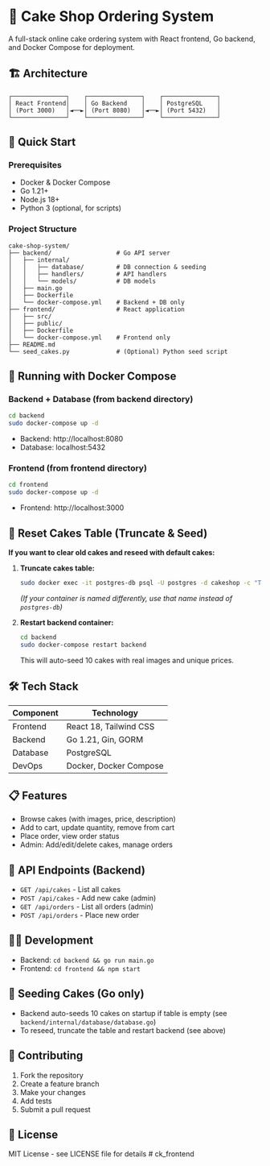 # 🧁 Cake Shop Ordering System

A full-stack online cake ordering system with React frontend, Go backend, and Docker Compose for deployment.

## 🏗️ Architecture

```
┌───────────────┐    ┌───────────────┐    ┌───────────────┐
│ React Frontend│    │ Go Backend    │    │ PostgreSQL    │
│ (Port 3000)   │◄──►│ (Port 8080)   │◄──►│ (Port 5432)   │
└───────────────┘    └───────────────┘    └───────────────┘
```

## 🚀 Quick Start

### Prerequisites
- Docker & Docker Compose
- Go 1.21+
- Node.js 18+
- Python 3 (optional, for scripts)

### Project Structure
```
cake-shop-system/
├── backend/                  # Go API server
│   ├── internal/
│   │   ├── database/         # DB connection & seeding
│   │   ├── handlers/         # API handlers
│   │   └── models/           # DB models
│   ├── main.go
│   ├── Dockerfile
│   └── docker-compose.yml    # Backend + DB only
├── frontend/                 # React application
│   ├── src/
│   ├── public/
│   ├── Dockerfile
│   └── docker-compose.yml    # Frontend only
├── README.md
└── seed_cakes.py             # (Optional) Python seed script
```

## 🐳 Running with Docker Compose

### Backend + Database (from backend directory)
```bash
cd backend
sudo docker-compose up -d
```
- Backend: http://localhost:8080
- Database: localhost:5432

### Frontend (from frontend directory)
```bash
cd frontend
sudo docker-compose up -d
```
- Frontend: http://localhost:3000

## 🧹 Reset Cakes Table (Truncate & Seed)
**If you want to clear old cakes and reseed with default cakes:**

1. **Truncate cakes table:**
   ```bash
   sudo docker exec -it postgres-db psql -U postgres -d cakeshop -c "TRUNCATE TABLE cakes RESTART IDENTITY CASCADE;"
   ```
   *(If your container is named differently, use that name instead of `postgres-db`)*

2. **Restart backend container:**
   ```bash
   cd backend
   sudo docker-compose restart backend
   ```
   This will auto-seed 10 cakes with real images and unique prices.

## 🛠️ Tech Stack
| Component | Technology |
|-----------|------------|
| Frontend  | React 18, Tailwind CSS |
| Backend   | Go 1.21, Gin, GORM    |
| Database  | PostgreSQL            |
| DevOps    | Docker, Docker Compose|

## 📋 Features
- Browse cakes (with images, price, description)
- Add to cart, update quantity, remove from cart
- Place order, view order status
- Admin: Add/edit/delete cakes, manage orders

## 🔧 API Endpoints (Backend)
- `GET /api/cakes` - List all cakes
- `POST /api/cakes` - Add new cake (admin)
- `GET /api/orders` - List all orders (admin)
- `POST /api/orders` - Place new order

## 🧑‍💻 Development
- Backend: `cd backend && go run main.go`
- Frontend: `cd frontend && npm start`

## 🧁 Seeding Cakes (Go only)
- Backend auto-seeds 10 cakes on startup if table is empty (see `backend/internal/database/database.go`)
- To reseed, truncate the table and restart backend (see above)

## 🤝 Contributing
1. Fork the repository
2. Create a feature branch
3. Make your changes
4. Add tests
5. Submit a pull request

## 📄 License
MIT License - see LICENSE file for details # ck_frontend

